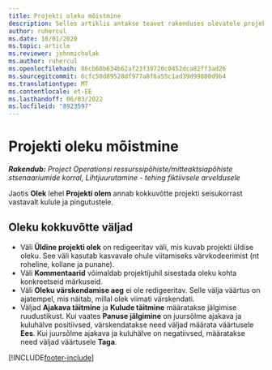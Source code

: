 ```yaml
---
title: Projekti oleku mõistmine
description: Selles artiklis antakse teavet rakenduses olevatele projektidele määratud oleku kohta Dynamics 365 Project Operations.
author: ruhercul
ms.date: 10/01/2020
ms.topic: article
ms.reviewer: johnmichalak
ms.author: ruhercul
ms.openlocfilehash: 86cb60b634b62af23f39720c0452dca82ff3ad26
ms.sourcegitcommit: 6cfc50d89528df977a8f6a55c1ad39d99800d9b4
ms.translationtype: MT
ms.contentlocale: et-EE
ms.lasthandoff: 06/03/2022
ms.locfileid: "8923597"
---
```

# <a name="understand-project-status"></a>Projekti oleku mõistmine

_**Rakendub:** Project Operationsi ressurssipõhiste/mitteaktsiapõhiste stsenaariumide korral,  Lihtjuurutamine - tehing fiktiivsele arveldusele_


Jaotis **Olek** lehel **Projekti olem** annab kokkuvõtte projekti seisukorrast vastavalt kulule ja pingutustele.


## <a name="status-summary-fields"></a>Oleku kokkuvõtte väljad

- Väli **Üldine projekti olek** on redigeeritav väli, mis kuvab projekti üldise oleku. See väli kasutab kasvavale ohule viitamiseks värvkodeerimist (nt roheline, kollane ja punane). 
- Väli **Kommentaarid** võimaldab projektijuhil sisestada oleku kohta konkreetseid märkuseid. 
- Väli **Oleku värskendamise aeg** ei ole redigeeritav. Selle välja väärtus on ajatempel, mis näitab, millal olek viimati värskendati.
- Väljad **Ajakava täitmine** ja **Kulude täitmine** määratakse jälgimise ruudustikust. Kui vaates **Panuse jälgimine** on juursõlme ajakava ja kuluhälve positiivsed, värskendatakse need väljad määrata väärtusele **Ees**. Kui juursõlme ajakava ja kuluhälve on negatiivsed, määratakse need väljad väärtusele **Taga**.


[!INCLUDE[footer-include](../includes/footer-banner.md)]